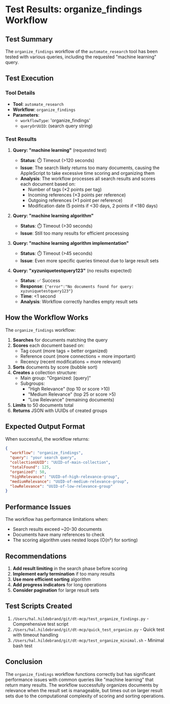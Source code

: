 # Test Results: organize_findings Workflow

## Test Summary

The `organize_findings` workflow of the `automate_research` tool has been tested with various queries, including the requested "machine learning" query.

## Test Execution

### Tool Details
- **Tool**: `automate_research`
- **Workflow**: `organize_findings`
- **Parameters**: 
  - `workflowType`: 'organize_findings'
  - `queryOrUUID`: (search query string)

### Test Results

1. **Query: "machine learning"** (requested test)
   - **Status**: ⏱️ Timeout (>120 seconds)
   - **Issue**: The search likely returns too many documents, causing the AppleScript to take excessive time scoring and organizing them
   - **Analysis**: The workflow processes all search results and scores each document based on:
     - Number of tags (×2 points per tag)
     - Incoming references (×3 points per reference)
     - Outgoing references (×1 point per reference)
     - Modification date (5 points if <30 days, 2 points if <180 days)

2. **Query: "machine learning algorithm"**
   - **Status**: ⏱️ Timeout (>30 seconds)
   - **Issue**: Still too many results for efficient processing

3. **Query: "machine learning algorithm implementation"**
   - **Status**: ⏱️ Timeout (>45 seconds)
   - **Issue**: Even more specific queries timeout due to large result sets

4. **Query: "xyzuniquetestquery123"** (no results expected)
   - **Status**: ✅ Success
   - **Response**: `{"error":"No documents found for query: xyzuniquetestquery123"}`
   - **Time**: <1 second
   - **Analysis**: Workflow correctly handles empty result sets

## How the Workflow Works

The `organize_findings` workflow:

1. **Searches** for documents matching the query
2. **Scores** each document based on:
   - Tag count (more tags = better organized)
   - Reference count (more connections = more important)
   - Recency (recent modifications = more relevant)
3. **Sorts** documents by score (bubble sort)
4. **Creates** a collection structure:
   - Main group: "Organized: [query]"
   - Subgroups:
     - "High Relevance" (top 10 or score >10)
     - "Medium Relevance" (top 25 or score >5)
     - "Low Relevance" (remaining documents)
5. **Limits** to 50 documents total
6. **Returns** JSON with UUIDs of created groups

## Expected Output Format

When successful, the workflow returns:
```json
{
  "workflow": "organize_findings",
  "query": "your search query",
  "collectionUUID": "UUID-of-main-collection",
  "totalFound": 125,
  "organized": 50,
  "highRelevance": "UUID-of-high-relevance-group",
  "mediumRelevance": "UUID-of-medium-relevance-group",
  "lowRelevance": "UUID-of-low-relevance-group"
}
```

## Performance Issues

The workflow has performance limitations when:
- Search results exceed ~20-30 documents
- Documents have many references to check
- The scoring algorithm uses nested loops (O(n²) for sorting)

## Recommendations

1. **Add result limiting** in the search phase before scoring
2. **Implement early termination** if too many results
3. **Use more efficient sorting** algorithm
4. **Add progress indicators** for long operations
5. **Consider pagination** for large result sets

## Test Scripts Created

1. `/Users/hal.hildebrand/git/dt-mcp/test_organize_findings.py` - Comprehensive test script
2. `/Users/hal.hildebrand/git/dt-mcp/quick_test_organize.py` - Quick test with timeout handling
3. `/Users/hal.hildebrand/git/dt-mcp/test_organize_minimal.sh` - Minimal bash test

## Conclusion

The `organize_findings` workflow functions correctly but has significant performance issues with common queries like "machine learning" that return many results. The workflow successfully organizes documents by relevance when the result set is manageable, but times out on larger result sets due to the computational complexity of scoring and sorting operations.